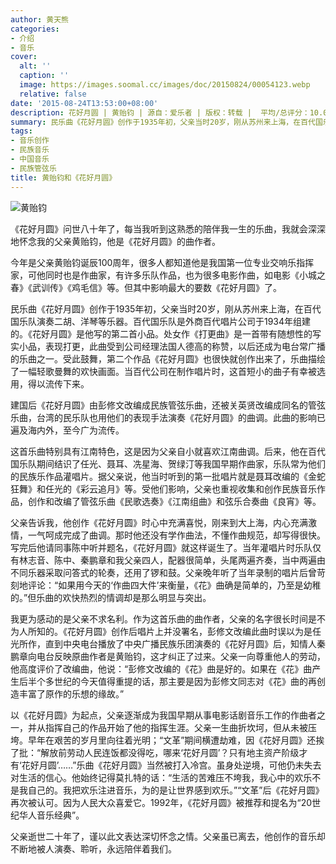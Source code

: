```yaml
---
author: 黄天熊
categories:
- 介绍
- 音乐
cover:
  alt: ''
  caption: ''
  image: https://images.soomal.cc/images/doc/20150824/00054123.webp
  relative: false
date: '2015-08-24T13:53:00+08:00'
description: 花好月圆 | 黄贻钧 | 源自：爱乐者 | 版权：转载 |  平均/总评分：10.00/60
summary: 民乐曲《花好月圆》创作于1935年初，父亲当时20岁，刚从苏州来上海，在百代国乐队演奏二胡、洋琴等乐器。百代国乐队是外商百代唱片公司于1934年组建的。《花好月圆》是他写的第二首小品。处女作《打更曲》是一首带有随想性的写实小品，表现打更，此曲受到公司经理法国人德高的称赞，以后还成为电台常广播的乐曲之一……
tags:
- 音乐创作
- 民族音乐
- 中国音乐
- 民族管弦乐
title: 黄贻钧和《花好月圆》
---
```


![黄贻钧](https://images.soomal.cc/images/doc/20150824/00054122_01.webp)





《花好月圆》问世八十年了，每当我听到这熟悉的陪伴我一生的乐曲，我就会深深地怀念我的父亲黄贻钧，他是《花好月圆》的曲作者。

今年是父亲黄贻钧诞辰100周年，很多人都知道他是我国第一位专业交响乐指挥家，可他同时也是作曲家，有许多乐队作品，也为很多电影作曲，如电影《小城之春》《武训传》《鸡毛信》等。但其中影响最大的要数《花好月圆》了。

民乐曲《花好月圆》创作于1935年初，父亲当时20岁，刚从苏州来上海，在百代国乐队演奏二胡、洋琴等乐器。百代国乐队是外商百代唱片公司于1934年组建的。《花好月圆》是他写的第二首小品。处女作《打更曲》是一首带有随想性的写实小品，表现打更，此曲受到公司经理法国人德高的称赞，以后还成为电台常广播的乐曲之一。受此鼓舞，第二个作品《花好月圆》也很快就创作出来了，乐曲描绘了一幅轻歌曼舞的欢快画面。当百代公司在制作唱片时，这首短小的曲子有幸被选用，得以流传下来。

建国后《花好月圆》由彭修文改编成民族管弦乐曲，还被关英贤改编成同名的管弦乐曲，台湾的民乐队也用他们的表现手法演奏《花好月圆》的曲调。此曲的影响已遍及海内外，至今广为流传。

这首乐曲特别具有江南特色，这是因为父亲自小就喜欢江南曲调。后来，他在百代国乐队期间结识了任光、聂耳、冼星海、贺绿汀等我国早期作曲家，乐队常为他们的民族乐作品灌唱片。据父亲说，他当时听到的第一批唱片就是聂耳改编的《金蛇狂舞》和任光的《彩云追月》等。受他们影响，父亲也重视收集和创作民族音乐作品，创作和改编了管弦乐曲《民歌选奏》《江南组曲》和弦乐合奏曲《良宵》等。



父亲告诉我，他创作《花好月圆》时心中充满喜悦，刚来到大上海，内心充满激情，一气呵成完成了曲调。那时他还没有学作曲法，不懂作曲规范，却写得很快。写完后他请同事陈中听并题名，《花好月圆》就这样诞生了。当年灌唱片时乐队仅有林志音、陈中、秦鹏章和我父亲四人，配器很简单，头尾两遍齐奏，当中两遍由不同乐器采取问答式的轮奏，还用了锣和鼓。父亲晚年听了当年录制的唱片后曾苛刻地评论：“如果用今天的‘作曲四大件’来衡量，《花》曲确是简单的，乃至是幼稚的。”但乐曲的欢快热烈的情调却是那么明显与突出。

我更为感动的是父亲不求名利。作为这首乐曲的曲作者，父亲的名字很长时间是不为人所知的。《花好月圆》创作后唱片上并没署名，彭修文改编此曲时误以为是任光所作，直到中央电台播放了中央广播民族乐团演奏的《花好月圆》后，知情人秦鹏章向电台反映原曲作者是黄贻钧，这才纠正了过来。父亲一向尊重他人的劳动，他高度评价了改编曲，他说：“彭修文改编的《花》曲是好的。如果在《花》曲产生后半个多世纪的今天值得重提的话，那主要是因为彭修文同志对《花》曲的再创造丰富了原作的乐想的缘故。”

以《花好月圆》为起点，父亲逐渐成为我国早期从事电影话剧音乐工作的作曲者之一，并从指挥自己的作品开始了他的指挥生涯。父亲一生曲折坎坷，但从未被压垮。早年在艰苦的岁月里向往着光明；“文革”期间横遭劫难，因《花好月圆》还挨了批：“解放前劳动人民连饭都没得吃，哪来‘花好月圆’？只有地主资产阶级才有‘花好月圆’……”乐曲《花好月圆》当然被打入冷宫。虽身处逆境，可他仍未失去对生活的信心。他始终记得莫扎特的话：“生活的苦难压不垮我，我心中的欢乐不是我自己的。我把欢乐注进音乐，为的是让世界感到欢乐。”“文革”后《花好月圆》再次被认可。因为人民大众喜爱它。1992年，《花好月圆》被推荐和提名为“20世纪华人音乐经典”。

父亲逝世二十年了，谨以此文表达深切怀念之情。父亲虽已离去，他创作的音乐却不断地被人演奏、聆听，永远陪伴着我们。